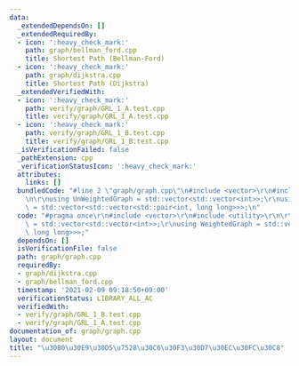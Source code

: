 ```yaml
---
data:
  _extendedDependsOn: []
  _extendedRequiredBy:
  - icon: ':heavy_check_mark:'
    path: graph/bellman_ford.cpp
    title: Shortest Path (Bellman-Ford)
  - icon: ':heavy_check_mark:'
    path: graph/dijkstra.cpp
    title: Shortest Path (Dijkstra)
  _extendedVerifiedWith:
  - icon: ':heavy_check_mark:'
    path: verify/graph/GRL_1_A.test.cpp
    title: verify/graph/GRL_1_A.test.cpp
  - icon: ':heavy_check_mark:'
    path: verify/graph/GRL_1_B.test.cpp
    title: verify/graph/GRL_1_B.test.cpp
  _isVerificationFailed: false
  _pathExtension: cpp
  _verificationStatusIcon: ':heavy_check_mark:'
  attributes:
    links: []
  bundledCode: "#line 2 \"graph/graph.cpp\"\n#include <vector>\r\n#include <utility>\r\
    \n\r\nusing UnWeightedGraph = std::vector<std::vector<int>>;\r\nusing WeightedGraph\
    \ = std::vector<std::vector<std::pair<int, long long>>>;\n"
  code: "#pragma once\r\n#include <vector>\r\n#include <utility>\r\n\r\nusing UnWeightedGraph\
    \ = std::vector<std::vector<int>>;\r\nusing WeightedGraph = std::vector<std::vector<std::pair<int,\
    \ long long>>>;"
  dependsOn: []
  isVerificationFile: false
  path: graph/graph.cpp
  requiredBy:
  - graph/dijkstra.cpp
  - graph/bellman_ford.cpp
  timestamp: '2021-02-09 09:18:50+09:00'
  verificationStatus: LIBRARY_ALL_AC
  verifiedWith:
  - verify/graph/GRL_1_B.test.cpp
  - verify/graph/GRL_1_A.test.cpp
documentation_of: graph/graph.cpp
layout: document
title: "\u30B0\u30E9\u30D5\u7528\u30C6\u30F3\u30D7\u30EC\u30FC\u30C8"
---
```

